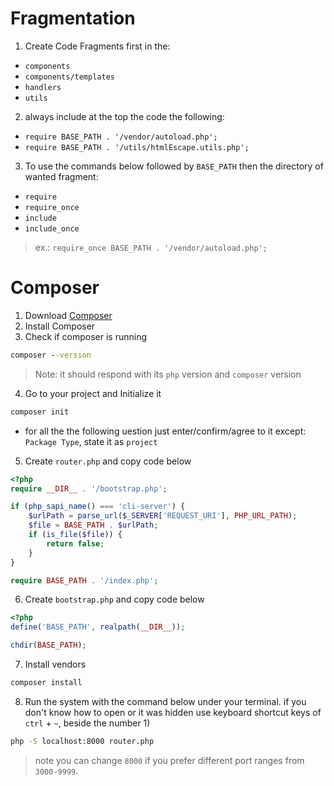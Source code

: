 # Fragmentation
1. Create Code Fragments first in the:
- `components`
- `components/templates`
- `handlers`
- `utils`
2. always include at the top the code the following:
- `require BASE_PATH . '/vendor/autoload.php';`
- `require BASE_PATH . '/utils/htmlEscape.utils.php';`
3. To use the commands below followed by `BASE_PATH` then the directory of wanted fragment:
- `require`
- `require_once`
- `include`
- `include_once`
> ex.: `require_once BASE_PATH . '/vendor/autoload.php';`

# Composer

1. Download [Composer](https://getcomposer.org/download/)
2. Install Composer
3. Check if composer is running
```cmd
composer --version
```
> Note: it should respond with its `php` version and `composer` version
4. Go to your project and Initialize it
```cmd
composer init
```
- for all the the following uestion just enter/confirm/agree to it except: `Package Type`, state it as `project`
5. Create `router.php` and copy code below
```php
<?php
require __DIR__ . '/bootstrap.php';

if (php_sapi_name() === 'cli-server') {
    $urlPath = parse_url($_SERVER['REQUEST_URI'], PHP_URL_PATH);
    $file = BASE_PATH . $urlPath;
    if (is_file($file)) {
        return false;
    }
}

require BASE_PATH . '/index.php';
```
6. Create `bootstrap.php` and copy code below
```php
<?php
define('BASE_PATH', realpath(__DIR__));

chdir(BASE_PATH);
```
7. Install vendors
```cmd
composer install
```
8. Run the system with the command below under your terminal. if you don't know how to open or it was hidden use keyboard shortcut keys of `ctrl` + `~`, beside the number 1)
```cmd
php -S localhost:8000 router.php
```
> note you can change `8000` if you prefer different port ranges from `3000-9999`.
